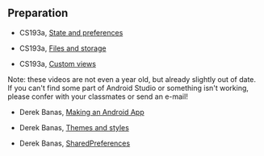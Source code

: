 ## Preparation

* CS193a, [State and preferences](http://web.stanford.edu/class/cs193a/lectures/state-preferences.pdf)

* CS193a, [Files and storage](http://web.stanford.edu/class/cs193a/lectures/files-storage.pdf)

* CS193a, [Custom views](http://web.stanford.edu/class/cs193a/lectures/2d-graphics.pdf)

Note: these videos are not even a year old, but already slightly out of date. If you can't find some part of Android Studio or something isn't working, please confer with your classmates or send an e-mail!

* Derek Banas, [Making an Android App](https://www.youtube.com/watch?v=Mjjuk3Fac84&index=10&list=PLGLfVvz_LVvSPjWpLPFEfOCbezi6vATIh)

* Derek Banas, [Themes and styles](https://www.youtube.com/watch?v=W3xHIN15hP8&index=11&list=PLGLfVvz_LVvSPjWpLPFEfOCbezi6vATIh)

* Derek Banas, [SharedPreferences](https://www.youtube.com/watch?v=1DOeLy26hOE&index=19&list=PLGLfVvz_LVvSPjWpLPFEfOCbezi6vATIh)
